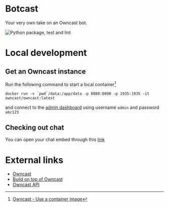# Botcast
Your very own take on an Owncast bot.

![Python package, test and lint](https://github.com/ivozzo/botcast/actions/workflows/python-test-lint.yml/badge.svg)

# Local development

## Get an Owncast instance
Run the following command to start a local container[^1]

```shell
docker run -v `pwd`/data:/app/data -p 8080:8080 -p 1935:1935 -it owncast/owncast:latest
```

and connect to the [admin dashboard](http://localhost:8080/admin/) using username `admin` and password `abc123`

## Checking out chat
You can open your chat embed through this [link](http://localhost:8080/embed/chat/readwrite)

# External links
- [Owncast](https://owncast.online/)
- [Build on top of Owncast](https://owncast.online/thirdparty/)
- [Owncast API](https://owncast.online/api/latest/#tag/Integrations)

[^1]: [Owncast - Use a container image](https://owncast.online/quickstart/container/)